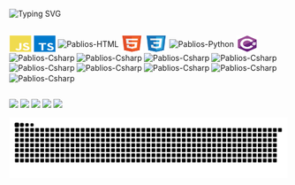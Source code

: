 <!--
**Pablios/Pablios** is a ✨ _special_ ✨ repository because its `README.md` (this file) appears on your GitHub profile.

Here are some ideas to get you started:

- 🔭 I’m currently working on ...
- 🌱 I’m currently learning ...
- 📫 How to reach me: ...
- 😄 Pronouns: ...
-->

![Typing SVG](https://readme-typing-svg.demolab.com?font=Fira+Code&pause=1000&color=79FF97&background=FFFFFF00&random=false&width=435&lines=Hi+there!+I'm+Pablo!)

<div style="display: inline_block"><br>
  <img align="center" alt="Pablios-Js" height="30" width="40" src="https://raw.githubusercontent.com/devicons/devicon/master/icons/javascript/javascript-plain.svg">
  <img align="center" alt="Pablios-Ts" height="30" width="40" src="https://raw.githubusercontent.com/devicons/devicon/master/icons/typescript/typescript-plain.svg">
  <img align="center" alt="Pablios-HTML" height="30" width="40" src="https://cdn.jsdelivr.net/gh/devicons/devicon@latest/icons/ionic/ionic-original.svg">
  <img align="center" alt="Pablios-HTML" height="30" width="40" src="https://raw.githubusercontent.com/devicons/devicon/master/icons/html5/html5-original.svg">
  <img align="center" alt="Pablios-CSS" height="30" width="40" src="https://raw.githubusercontent.com/devicons/devicon/master/icons/css3/css3-original.svg">
  <img align="center" alt="Pablios-Python" height="30" width="40" src="https://cdn.jsdelivr.net/gh/devicons/devicon@latest/icons/angular/angular-original.svg">
  <img align="center" alt="Pablios-Csharp" height="30" width="40" src="https://raw.githubusercontent.com/devicons/devicon/master/icons/csharp/csharp-original.svg">
  <img align="center" alt="Pablios-Csharp" height="30" width="40" src="https://cdn.jsdelivr.net/gh/devicons/devicon@latest/icons/nodejs/nodejs-original.svg">
  <img align="center" alt="Pablios-Csharp" height="30" width="40" src="https://cdn.jsdelivr.net/gh/devicons/devicon@latest/icons/nestjs/nestjs-original.svg" />
  <img align="center" alt="Pablios-Csharp" height="30" width="40" src="https://cdn.jsdelivr.net/gh/devicons/devicon@latest/icons/nextjs/nextjs-original.svg" />
  <img align="center" alt="Pablios-Csharp" height="30" width="40" src="https://cdn.jsdelivr.net/gh/devicons/devicon@latest/icons/php/php-original.svg" />
  <img align="center" alt="Pablios-Csharp" height="30" width="40" src="https://cdn.jsdelivr.net/gh/devicons/devicon@latest/icons/android/android-original.svg" />
  <img align="center" alt="Pablios-Csharp" height="30" width="40" src="https://cdn.jsdelivr.net/gh/devicons/devicon@latest/icons/swift/swift-original.svg" />
  <img align="center" alt="Pablios-Csharp" height="30" width="40" src="https://cdn.jsdelivr.net/gh/devicons/devicon@latest/icons/mysql/mysql-original.svg" />
  <img align="center" alt="Pablios-Csharp" height="30" width="40" src="https://cdn.jsdelivr.net/gh/devicons/devicon@latest/icons/mongodb/mongodb-original.svg" />
  <img align="center" alt="Pablios-Csharp" height="30" width="40" src="https://cdn.jsdelivr.net/gh/devicons/devicon@latest/icons/yii/yii-original.svg" />
</div>
  
  ##
 
<div> 
  <a href="https://instagram.com/hotwhios" target="_blank"><img src="https://img.shields.io/badge/-Instagram-%23E4405F?style=for-the-badge&logo=instagram&logoColor=white" target="_blank"></a>
 	<a href="https://www.twitch.tv/hotwhios" target="_blank"><img src="https://img.shields.io/badge/Twitch-9146FF?style=for-the-badge&logo=twitch&logoColor=white" target="_blank"></a>
  <a href="https://discord.gg/wagxzStdcR" target="_blank"><img src="https://img.shields.io/badge/Discord-7289DA?style=for-the-badge&logo=discord&logoColor=white" target="_blank"></a> 
  <a href = "mailto:pablo.valindorff@gmail.com"><img src="https://img.shields.io/badge/-Gmail-%23333?style=for-the-badge&logo=gmail&logoColor=white" target="_blank"></a>
  <a href="https://www.linkedin.com/in/pablo-guilherme-a39271241" target="_blank"><img src="https://img.shields.io/badge/-LinkedIn-%230077B5?style=for-the-badge&logo=linkedin&logoColor=white" target="_blank"></a> 
</div>

![snake animation](https://github.com/Pablios/Pablios/blob/output/github-contribution-grid-snake.svg)
